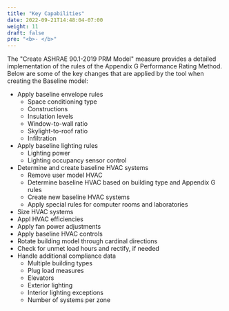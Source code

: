```yaml
---
title: "Key Capabilities"
date: 2022-09-21T14:48:04-07:00
weight: 11
draft: false
pre: "<b>- </b>"
---
```


The "Create ASHRAE 90.1-2019 PRM Model" measure provides a detailed implementation of the rules of the Appendix G Performance Rating Method. Below are some of the key changes that are applied by the tool when creating the Baseline model: 
- Apply baseline envelope rules
  - Space conditioning type
  - Constructions
  - Insulation levels
  - Window-to-wall ratio
  - Skylight-to-roof ratio
  - Infiltration
- Apply baseline lighting rules
  - Lighting power
  - Lighting occupancy sensor control
- Determine and create baseline HVAC systems 
  - Remove user model HVAC
  - Determine baseline HVAC based on building type and Appendix G rules
  - Create new baseline HVAC systems
  - Apply special rules for computer rooms and laboratories
- Size HVAC systems
- Appl HVAC efficiencies
- Apply fan power adjustments
- Apply baseline HVAC controls
- Rotate building model through cardinal directions
- Check for unmet load hours and rectify, if needed
- Handle additional compliance data
  - Multiple building types
  - Plug load measures
  - Elevators
  - Exterior lighting
  - Interior lighting exceptions
  - Number of systems per zone
